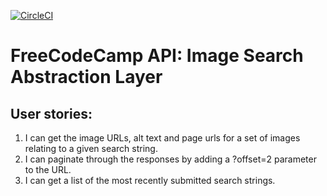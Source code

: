 [![CircleCI](https://circleci.com/gh/abhinavmall/image-search-abstraction.svg?style=svg)](https://circleci.com/gh/abhinavmall/image-search-abstraction)

# FreeCodeCamp API: Image Search Abstraction Layer
## User stories:
1. I can get the image URLs, alt text and page urls for a set of images relating to a given search string.
2. I can paginate through the responses by adding a ?offset=2 parameter to the URL.
3. I can get a list of the most recently submitted search strings.
